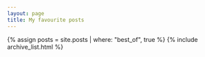 ```yaml
---
layout: page
title: My favourite posts
---
```


{% assign posts = site.posts | where: "best_of", true %}
{% include archive_list.html %}
